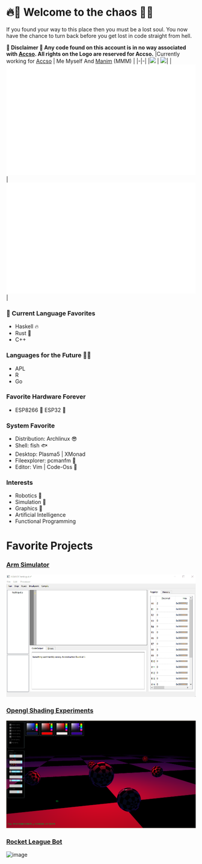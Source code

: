 # :fire:👋 Welcome to the chaos 👋:fire:

If you found your way to this place then you must be a lost soul. You now have the chance to turn back before you get lost in code straight from hell.



**🚨 Disclaimer 🚨 Any code found on this account is in no way associated with [Accso](https://accso.de/). All rights on the Logo are reserved for Accso.**
|Currently working for [Accso](https://accso.de/) | Me Myself And [Manim](https://docs.manim.community) (MMM) |
|-|-|
|<img width=500 src="https://user-images.githubusercontent.com/17803932/175126591-75c85c59-2c8f-45d7-9489-0ad81578c2f1.gif" /> | <img width=500 src="https://user-images.githubusercontent.com/17803932/172148869-297febd3-10ae-4199-abcb-9f95af7289f8.gif">|
|![](https://raw.githubusercontent.com/MrDiver/github-stats/master/generated/overview.svg#gh-dark-mode-only)|![](https://raw.githubusercontent.com/MrDiver/github-stats/master/generated/languages.svg#gh-dark-mode-only)|



### 🌹 Current Language Favorites
- Haskell 🔥
- Rust 🌝
- C++

### Languages for the Future 🧑‍🚀
- APL
- R
- Go

### Favorite Hardware Forever
- ESP8266 🥳 ESP32 🍫

### System Favorite
- Distribution: Archlinux 😎
- Shell: fish 🐟
- Desktop: Plasma5 | XMonad
- Fileexplorer: pcmanfm 📂
- Editor: Vim | Code-Oss 💙

### Interests
- Robotics 🤖
- Simulation 🧮
- Graphics 🔺
- Artificial Intelligence
- Functional Programming

# Favorite Projects
### [Arm Simulator](https://github.com/MrDiver/ArmSimulator)
![Sim](https://github.com/MrDiver/ArmSimulator/blob/master/Resources/gui/testprog.gif)

### [Opengl Shading Experiments](https://github.com/MrDiver/ShadingExperiments-Raylib)
![Checker](https://github.com/MrDiver/ShadingExperiments-Raylib/blob/main/example_images/checker.png)

### [Rocket League Bot](https://github.com/MrDiver/DarkBunny/tree/master/src/main/java/DarkBunny)
![image](https://user-images.githubusercontent.com/17803932/148728824-f4e2996c-31a8-41e2-b575-815af2433816.png)
<!--
**MrDiver/MrDiver** is a ✨ _special_ ✨ repository because its `README.md` (this file) appears on your GitHub profile.

Here are some ideas to get you started:

- 🔭 I’m currently working on ...
- 🌱 I’m currently learning ...
- 👯 I’m looking to collaborate on ...
- 🤔 I’m looking for help with ...
- 💬 Ask me about ...
- 📫 How to reach me: ...
- 😄 Pronouns: ...
- ⚡ Fun fact: ...
-->
